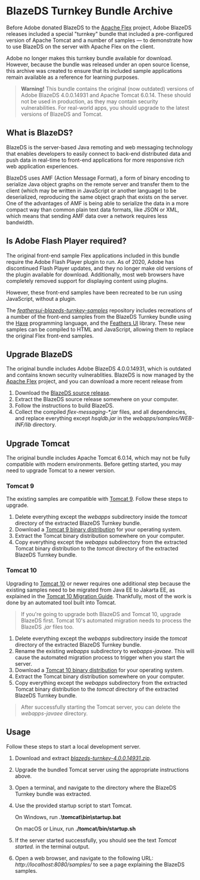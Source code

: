 # BlazeDS Turnkey Bundle Archive

Before Adobe donated BlazeDS to the [Apache Flex](https://flex.apache.org/) project, Adobe BlazeDS releases included a special "turnkey" bundle that included a pre-configured version of Apache Tomcat and a number of samples — to demonstrate how to use BlazeDS on the server with Apache Flex on the client.

Adobe no longer makes this turnkey bundle available for download. However, because the bundle was released under an open source license, this archive was created to ensure that its included sample applications remain available as a reference for learning purposes.

> **Warning!** This bundle contains the original (now outdated) versions of Adobe BlazeDS 4.0.0.14931 and Apache Tomcat 6.0.14. These should not be used in production, as they may contain security vulnerabilities. For real-world apps, you should upgrade to the latest versions of BlazeDS and Tomcat.

## What is BlazeDS?

BlazeDS is the server-based Java remoting and web messaging technology that enables developers to easily connect to back-end distributed data and push data in real-time to front-end applications for more responsive rich web application experiences.

BlazeDS uses AMF (Action Message Format), a form of binary encoding to serialize Java object graphs on the remote server and transfer them to the client (which may be written in JavaScript or another language) to be deserialized, reproducing the same object graph that exists on the server. One of the advantages of AMF is being able to serialize the data in a more compact way than common plain text data formats, like JSON or XML, which means that sending AMF data over a network requires less bandwidth.

## Is Adobe Flash Player required?

The original front-end sample Flex applications included in this bundle require the Adobe Flash Player plugin to run. As of 2020, Adobe has discontinued Flash Player updates, and they no longer make old versions of the plugin available for download. Additionally, most web browsers have completely removed support for displaying content using plugins.

However, these front-end samples have been recreated to be run using JavaScript, without a plugin.

The [_feathersui-blazeds-turnkey-samples_](https://github.com/feathersui/feathersui-blazeds-turnkey-samples) repository includes recreations of a number of the front-end samples from the BlazeDS Turnkey bundle using the [Haxe](https://haxe.org/) programming language, and the [Feathers UI](https://feathersui.com/) library. These new samples can be compiled to HTML and JavaScript, allowing them to replace the original Flex front-end samples.

## Upgrade BlazeDS

The original bundle includes Adobe BlazeDS 4.0.0.14931, which is outdated and contains known security vulnerablities. BlazeDS is now managed by the [Apache Flex](https://flex.apache.org) project, and you can download a more recent release from 

1. Download the [BlazeDS source release](https://flex.apache.org/download-blazeds.html).
1. Extract the BlazeDS source release somewhere on your computer.
1. Follow the instructions to build BlazeDS.
1. Collect the compiled _flex-messaging-*.jar_ files, and all dependencies, and replace everything except _hsqldb.jar_ in the _webapps/samples/WEB-INF/lib_ directory.

## Upgrade Tomcat

The original bundle includes Apache Tomcat 6.0.14, which may not be fully compatible with modern environments. Before getting started, you may need to upgrade Tomcat to a newer version.

### Tomcat 9

The existing samples are compatible with [Tomcat 9](https://tomcat.apache.org/download-90.cgi). Follow these steps to upgrade.

1. Delete everything except the _webapps_ subdirectory inside the _tomcat_ directory of the extracted BlazeDS Turnkey bundle.
1. Download a [Tomcat 9 binary distribution](https://tomcat.apache.org/download-90.cgi) for your operating system.
1. Extract the Tomcat binary distribution somewhere on your computer.
1. Copy everything except the _webapps_ subdirectory from the extracted Tomcat binary distribution to the _tomcat_ directory of the extracted BlazeDS Turnkey bundle.

### Tomcat 10

Upgrading to [Tomcat 10](https://tomcat.apache.org/download-10.cgi) or newer requires one additional step because the existing samples need to be migrated from Java EE to Jakarta EE, as explained in the [Tomcat 10 Migration Guide](https://tomcat.apache.org/migration-10.html). Thankfully, most of the work is done by an automated tool built into Tomcat.

> If you're going to upgrade both BlazeDS and Tomcat 10, upgrade BlazeDS first. Tomcat 10's automated migration needs to process the BlazeDS _.jar_ files too.

1. Delete everything except the _webapps_ subdirectory inside the _tomcat_ directory of the extracted BlazeDS Turnkey bundle.
1. Rename the existing _webapps_ subdirectory to _webapps-javaee_. This will cause the automated migration process to trigger when you start the server.
1. Download a [Tomcat 10 binary distribution](https://tomcat.apache.org/download-10.cgi) for your operating system.
1. Extract the Tomcat binary distribution somewhere on your computer.
1. Copy everything except the _webapps_ subdirectory from the extracted Tomcat binary distribution to the _tomcat_ directory of the extracted BlazeDS Turnkey bundle.

> After successfully starting the Tomcat server, you can delete the _webapps-javaee_ directory.

## Usage

Follow these steps to start a local development server.

1. Download and extract [_blazeds-turnkey-4.0.0.14931.zip_](https://github.com/joshtynjala/blazeds-turnkey-archive/releases/tag/v4.0.0.14931).
1. Upgrade the bundled Tomcat server using the appropriate instructions above.
1. Open a terminal, and navigate to the directory where the BlazeDS Turnkey bundle was extracted.
1. Use the provided startup script to start Tomcat.

   On Windows, run **.\tomcat\bin\startup.bat**

   On macOS or Linux, run  **./tomcat/bin/startup.sh**
1. If the server started successfully, you should see the text _Tomcat started._ in the terminal output.
1. Open a web browser, and navigate to the following URL: _http://localhost:8080/samples/_ to see a page explaining the BlazeDS samples.